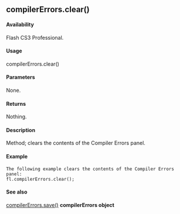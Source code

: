 ## compilerErrors.clear()

#### Availability

Flash CS3 Professional.

#### Usage

compilerErrors.clear()

#### Parameters

None.

#### Returns

Nothing.

#### Description

Method; clears the contents of the Compiler Errors panel.

#### Example

```
The following example clears the contents of the Compiler Errors panel:
fl.compilerErrors.clear();

```
#### See also

[compilerErrors.save()](#compilerErrors.save())
**compilerErrors object**

<span id="compilerErrors.save()" class="anchor"></span>
